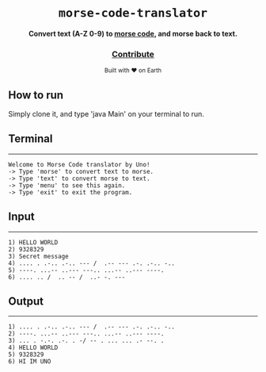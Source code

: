 <div align="center">
  <h1><code>morse-code-translator</code></h1>

  <strong>Convert text (A-Z 0-9) to <a href="https://en.wikipedia.org/wiki/Morse_code">morse code</a>, and morse back to text. </strong>

<h3>
    <a href="https://github.com/unobatbayar/morse-code-translator/pull/new/master">Contribute</a>
  </h3>

  <sub> Built with ❤️️ on Earth</sub>
</div>

## How to run
Simply clone it, and type 'java Main' on your terminal to run.

## Terminal
-----

    Welcome to Morse Code translator by Uno!
    -> Type 'morse' to convert text to morse.
    -> Type 'text' to convert morse to text.
    -> Type 'menu' to see this again.
    -> Type 'exit' to exit the program.
 
## Input 
-----

    1) HELLO WORLD
    2) 9328329
    3) Secret message
    4) .... . .-.. .-.. --- /  .-- --- .-. .-.. -..
    5) ----. ...-- ..--- ---.. ...-- ..--- ----.
    6) .... .. /  .. -- /  ..- -. ---
  
## Output
-----

    1) .... . .-.. .-.. --- /  .-- --- .-. .-.. -..
    2) ----. ...-- ..--- ---.. ...-- ..--- ----.
    3) ... . -.-. .-. . -/ -- . ... ... .- --. .
    4) HELLO WORLD
    5) 9328329
    6) HI IM UNO


